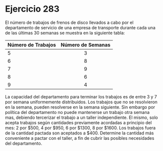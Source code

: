 Ejercicio 283
=============

El número de trabajos de frenos de disco llevados a cabo por el departamento de servicio de una
empresa de transporte durante cada una de las últimas 30 semanas se muestra en la siguiente tabla:

| Número de Trabajos| Número de Semanas | 
|:-----------|:-----------:|
| 5          |           3 |
| 6          |           8 |
| 7          |           9 |
| 8          |           6 |
| 9          |           4 |

La capacidad del departamento para terminar los trabajos es de entre 3 y 7 por semana
uniformemente distribuidos. Los trabajos que no se resolvieron en la semana, pueden resolverse en
la semana siguiente. Sin embargo por política del departamento no puede mantenerse un trabajo
otra semana mas, debiendo tercerizar el trabajo a un taller independiente. El mismo, solo acepta
trabajos según cantidades previamente acordadas a principio del mes: 2 por $500, 4 por $950, 6 por
$1300, 8 por $1600. Los trabajos fuera de la cantidad pactada son aceptados a $400.
Determine la cantidad más conveniente a pactar con el taller, a fin de cubrir las posibles necesidades
del departamento.
